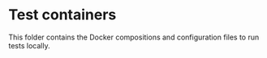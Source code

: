 # Test containers

This folder contains the Docker compositions and configuration files to run tests locally.
